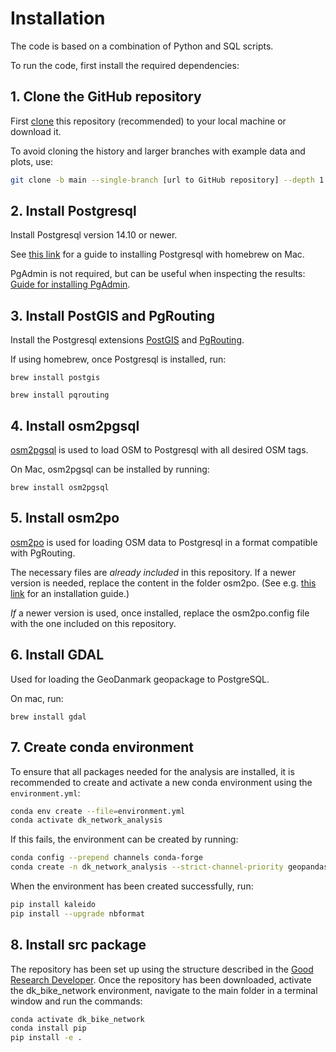 
# Installation

The code is based on a combination of Python and SQL scripts.

<!-- INSERT LOGOS -->
To run the code, first install the required dependencies:

## **1. Clone the GitHub repository**

First [clone](https://docs.github.com/en/repositories/creating-and-managing-repositories/cloning-a-repository) this repository (recommended) to your local machine or download it.

To avoid cloning the history and larger branches with example data and plots, use:

```bash
git clone -b main --single-branch [url to GitHub repository] --depth 1
```

## **2. Install Postgresql**

Install Postgresql version 14.10 or newer.

See [this link](https://dev.to/letsbsocial1/installing-pgadmin-only-after-installing-postgresql-with-homebrew-part-2-4k44) for a guide to installing Postgresql with homebrew on Mac.

PgAdmin is not required, but can be useful when inspecting the results: [Guide for installing PgAdmin](https://www.heatware.net/postgresql/installing-pgadmin-4-on-mac-os-with-brew-a-comprehensive-guide/).

## **3. Install PostGIS and PgRouting**

Install the Postgresql extensions [PostGIS](https://postgis.net/) and [PgRouting](https://pgrouting.org/).

If using homebrew, once Postgresql is installed, run:

`brew install postgis`

`brew install pqrouting`

## **4. Install osm2pgsql**

[osm2pgsql](https://osm2pgsql.org/doc/install.html) is used to load OSM to Postgresql with all desired OSM tags.

On Mac, osm2pgsql can be installed by running:

`brew install osm2pgsql`

## **5. Install osm2po**

[osm2po](https://osm2po.de/) is used for loading OSM data to Postgresql in a format compatible with PgRouting.

The necessary files are *already included* in this repository. If a newer version is needed, replace the content in the folder osm2po. (See e.g. [this link](https://mapscaping.com/getting-started-with-pgrouting/) for an installation guide.)

*If* a newer version is used, once installed, replace the osm2po.config file with the one included on this repository.

## **6. Install GDAL**

Used for loading the GeoDanmark geopackage to PostgreSQL.

On mac, run:

`brew install gdal`

## **7. Create conda environment**

To ensure that all packages needed for the analysis are installed, it is recommended to create and activate a new conda environment using the `environment.yml`:

```bash
conda env create --file=environment.yml
conda activate dk_network_analysis
```

If this fails, the environment can be created by running:

```bash
conda config --prepend channels conda-forge
conda create -n dk_network_analysis --strict-channel-priority geopandas seaborn psycopg2 contextily sqlalchemy geoalchemy2 pyarrow h3-py pyyaml pysal plotly plotly_express==0.4.0 numba rioxarray rasterio ipykernel
```

When the environment has been created successfully, run:

```bash
pip install kaleido
pip install --upgrade nbformat
```

## **8. Install src package**

The repository has been set up using the structure described in the [Good Research Developer](https://goodresearch.dev/setup.html). Once the repository has been downloaded, activate the dk_bike_network environment, navigate to the main folder in a terminal window and run the commands:

```bash
conda activate dk_bike_network
conda install pip
pip install -e .
```
